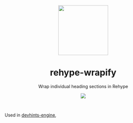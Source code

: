 <p align='center'>
<br><img src='https://user-images.githubusercontent.com/74385/47948807-e0779800-df72-11e8-81e8-68ec5c61de46.png' width='160'><br>
</p>

<h1 align='center'>
rehype-wrapify
</h1>

<p align='center'>
Wrap individual heading sections in Rehype
</p>

<p align='center'>
<img src='https://img.shields.io/badge/build-pending-lightgrey.svg'>
</p>

<br>

Used in [devhints-engine],

[devhints-engine]: https://github.com/rstacruz/devhints-engine
